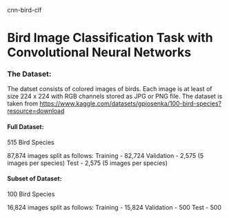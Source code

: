 cnn-bird-clf
# Bird Image Classification Task with Convolutional Neural Networks

### The Dataset:
The datset consists of colored images of birds. Each image is at least of size 224 x 224 with RGB channels stored as JPG or PNG file.
The dataset is taken from https://www.kaggle.com/datasets/gpiosenka/100-bird-species?resource=download

#### Full Dataset:
515 Bird Species

87,874 images split as follows:
  Training - 82,724
  Validation - 2,575 (5 images per species)
  Test - 2,575 (5 images per species)

#### Subset of Dataset:
100 Bird Species

16,824 images split as follows:
  Training - 15,824
  Validation - 500
  Test - 500
